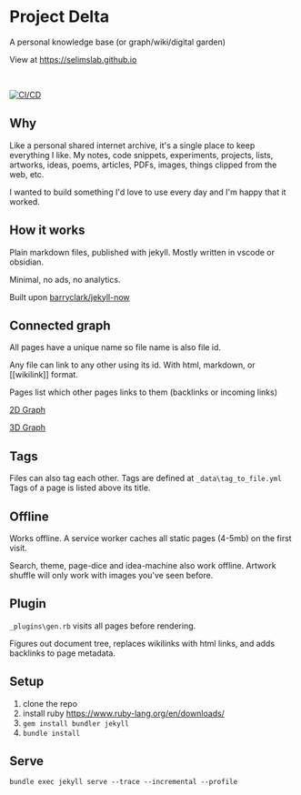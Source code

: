 #  Project Delta

A personal knowledge base (or graph/wiki/digital garden)

View at <https://selimslab.github.io>

<br>

[![CI/CD](https://github.com/selimslab/selimslab.github.io/actions/workflows/pages.yml/badge.svg)](https://github.com/selimslab/selimslab.github.io/actions/workflows/pages.yml)

## Why 

Like a personal shared internet archive, it's a single place to keep everything I like. My notes, code snippets, experiments, projects, lists, artworks, ideas, poems, articles, PDFs, images, things clipped from the web, etc.

I wanted to build something I'd love to use every day and I'm happy that it worked. 

## How it works 

Plain markdown files, published with jekyll. Mostly written in vscode or obsidian. 

Minimal, no ads, no analytics. 

Built upon [barryclark/jekyll-now](https://github.com/barryclark/jekyll-now)

## Connected graph  

All pages have a unique name so file name is also file id.

Any file can link to any other using its id. With html, markdown, or [[wikilink]] format.

Pages list which other pages links to them (backlinks or incoming links)

[2D Graph](https://selimslab.github.io/graph2D)

[3D Graph](https://selimslab.github.io/graph3D)


## Tags 
Files can also tag each other. Tags are defined at `_data\tag_to_file.yml` 
Tags of a page is listed above its title. 

## Offline 

Works offline. A service worker caches all static pages (4-5mb) on the first visit. 

Search, theme, page-dice and idea-machine also work offline. Artwork shuffle will only work with images you've seen before.  

## Plugin 
`_plugins\gen.rb` visits all pages before rendering. 

Figures out document tree, replaces wikilinks with html links, and adds backlinks to page metadata. 

## Setup

1. clone the repo
3. install ruby <https://www.ruby-lang.org/en/downloads/>
4. `gem install bundler jekyll`
5. `bundle install`

## Serve
```
bundle exec jekyll serve --trace --incremental --profile
```

